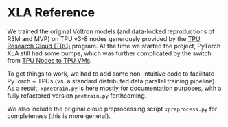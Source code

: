 # XLA Reference

We trained the original Voltron models (and data-locked reproductions of R3M and MVP) on TPU v3-8 nodes generously
provided by the [TPU Research Cloud (TRC)](https://sites.research.google/trc/about/) program. At the time we started
the project, PyTorch XLA still had some bumps, which was further complicated by the switch from
[TPU Nodes to TPU VMs](https://cloud.google.com/tpu/docs/system-architecture-tpu-vm#tpu-arch).

To get things to work, we had to add some non-intuitive code to facilitate PyTorch + TPUs (vs. a standard distributed
data parallel training pipeline). As a result, `xpretrain.py` is here mostly for documentation purposes, with a fully
refactored version `pretrain.py` forthcoming.

We also include the original cloud preprocessing script `xpreprocess.py` for completeness (this is more general).
